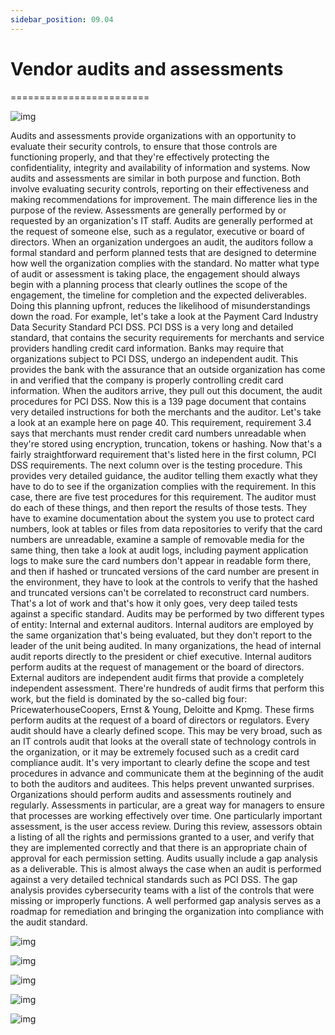 ```yaml
---
sidebar_position: 09.04
---
```


# Vendor audits and assessments
========================

![img](/img/1-9-4-1.png)

Audits and assessments provide organizations with an opportunity to evaluate their security controls, to ensure that those controls are functioning properly, and that they're effectively protecting the confidentiality, integrity and availability of information and systems. Now audits and assessments are similar in both purpose and function. Both involve evaluating security controls, reporting on their effectiveness and making recommendations for improvement. The main difference lies in the purpose of the review. Assessments are generally performed by or requested by an organization's IT staff. Audits are generally performed at the request of someone else, such as a regulator, executive or board of directors. When an organization undergoes an audit, the auditors follow a formal standard and perform planned tests that are designed to determine how well the organization complies with the standard. No matter what type of audit or assessment is taking place, the engagement should always begin with a planning process that clearly outlines the scope of the engagement, the timeline for completion and the expected deliverables. Doing this planning upfront, reduces the likelihood of misunderstandings down the road. For example, let's take a look at the Payment Card Industry Data Security Standard PCI DSS. PCI DSS is a very long and detailed standard, that contains the security requirements for merchants and service providers handling credit card information. Banks may require that organizations subject to PCI DSS, undergo an independent audit. This provides the bank with the assurance that an outside organization has come in and verified that the company is properly controlling credit card information. When the auditors arrive, they pull out this document, the audit procedures for PCI DSS. Now this is a 139 page document that contains very detailed instructions for both the merchants and the auditor. Let's take a look at an example here on page 40. This requirement, requirement 3.4 says that merchants must render credit card numbers unreadable when they're stored using encryption, truncation, tokens or hashing. Now that's a fairly straightforward requirement that's listed here in the first column, PCI DSS requirements. The next column over is the testing procedure. This provides very detailed guidance, the auditor telling them exactly what they have to do to see if the organization complies with the requirement. In this case, there are five test procedures for this requirement. The auditor must do each of these things, and then report the results of those tests. They have to examine documentation about the system you use to protect card numbers, look at tables or files from data repositories to verify that the card numbers are unreadable, examine a sample of removable media for the same thing, then take a look at audit logs, including payment application logs to make sure the card numbers don't appear in readable form there, and then if hashed or truncated versions of the card number are present in the environment, they have to look at the controls to verify that the hashed and truncated versions can't be correlated to reconstruct card numbers. That's a lot of work and that's how it only goes, very deep tailed tests against a specific standard. Audits may be performed by two different types of entity: Internal and external auditors. Internal auditors are employed by the same organization that's being evaluated, but they don't report to the leader of the unit being audited. In many organizations, the head of internal audit reports directly to the president or chief executive. Internal auditors perform audits at the request of management or the board of directors. External auditors are independent audit firms that provide a completely independent assessment. There're hundreds of audit firms that perform this work, but the field is dominated by the so-called big four: PricewaterhouseCoopers, Ernst & Young, Deloitte and Kpmg. These firms perform audits at the request of a board of directors or regulators. Every audit should have a clearly defined scope. This may be very broad, such as an IT controls audit that looks at the overall state of technology controls in the organization, or it may be extremely focused such as a credit card compliance audit. It's very important to clearly define the scope and test procedures in advance and communicate them at the beginning of the audit to both the auditors and auditees. This helps prevent unwanted surprises. Organizations should perform audits and assessments routinely and regularly. Assessments in particular, are a great way for managers to ensure that processes are working effectively over time. One particularly important assessment, is the user access review. During this review, assessors obtain a listing of all the rights and permissions granted to a user, and verify that they are implemented correctly and that there is an appropriate chain of approval for each permission setting. Audits usually include a gap analysis as a deliverable. This is almost always the case when an audit is performed against a very detailed technical standards such as PCI DSS. The gap analysis provides cybersecurity teams with a list of the controls that were missing or improperly functions. A well performed gap analysis serves as a roadmap for remediation and bringing the organization into compliance with the audit standard.


![img](/img/1-9-4-2.png)

![img](/img/1-9-4-3.png)

![img](/img/1-9-4-4.png)

![img](/img/1-9-4-5.png)

![img](/img/1-9-4-6.png)
